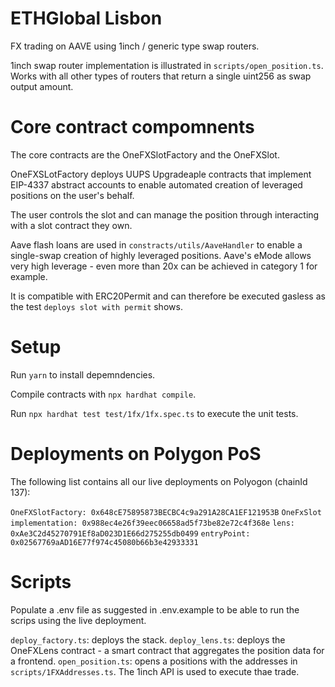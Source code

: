 # ETHGlobal Lisbon

FX trading on AAVE using 1inch / generic type swap routers.

1inch swap router implementation is illustrated in `scripts/open_position.ts`. Works with all other types of routers that return a single uint256 as swap output amount. 

# Core contract compomnents

The core contracts are the OneFXSlotFactory and the OneFXSlot.

OneFXSLotFactory deploys UUPS Upgradeaple contracts that implement EIP-4337 abstract accounts to enable automated creation of leveraged positions on the user's behalf.

The user controls the slot and can manage the position through interacting with a slot contract they own.

Aave flash loans are used in `constracts/utils/AaveHandler` to enable a single-swap creation of highly leveraged positions. Aave's eMode allows very high leverage - even more than 20x can be achieved in category 1 for example.

It is compatible with ERC20Permit and can therefore be executed gasless as the test `deploys slot with permit` shows.

# Setup

Run `yarn` to install depemndencies.

Compile contracts with `npx hardhat compile`.

Run `npx hardhat test test/1fx/1fx.spec.ts` to execute the unit tests.

# Deployments on Polygon PoS

The following list contains all our live deployments on Polyogon (chainId 137):

`OneFXSlotFactory: 0x648cE75895873BECBC4c9a291A28CA1EF121953B`
`OneFxSlot implementation: 0x988ec4e26f39eec06658ad5f73be82e72c4f368e`
`lens:  0xAe3C2d45270791Ef8aD023D1E66d275255db0499`
`entryPoint: 0x02567769aAD16E77f974c45080b66b3e42933331`


# Scripts

Populate a .env file as suggested in .env.example to be able to run the scrips using the live deployment.

`deploy_factory.ts`: deploys the stack.
`deploy_lens.ts`: deploys the OneFXLens contract - a smart contract that aggregates the position data for a frontend.
`open_position.ts`: opens a positions with the addresses in `scripts/1FXAddresses.ts`. The 1inch API is used to execute thae trade.